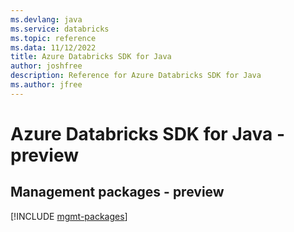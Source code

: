 ```yaml
---
ms.devlang: java
ms.service: databricks
ms.topic: reference
ms.data: 11/12/2022
title: Azure Databricks SDK for Java
author: joshfree
description: Reference for Azure Databricks SDK for Java
ms.author: jfree
---
```

# Azure Databricks SDK for Java - preview

## Management packages - preview
[!INCLUDE [mgmt-packages](databricks-mgmt-index.md)]